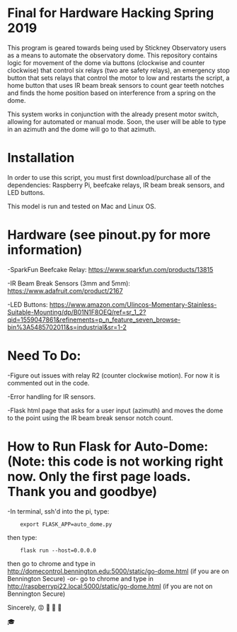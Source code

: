 # Final for Hardware Hacking Spring 2019

This program is geared towards being used by Stickney Observatory users as a means to automate the observatory dome. This repository contains logic for movement of the dome via buttons (clockwise and counter clockwise) that control six relays (two are safety relays), an emergency stop button that sets relays that control the motor to low and restarts the script, a home button that uses IR beam break sensors to count gear teeth notches and finds the home position based on interference from a spring on the dome.

This system works in conjunction with the already present motor switch, allowing for automated or manual mode. Soon, the user will be able to type in an azimuth and the dome will go to that azimuth.

# Installation

In order to use this script, you must first download/purchase all of the dependencies: Raspberry Pi, beefcake relays, IR beam break sensors, and LED buttons.

This model is run and tested on Mac and Linux OS.

# Hardware (see pinout.py for more information)
-SparkFun Beefcake Relay: https://www.sparkfun.com/products/13815

-IR Beam Break Sensors (3mm and 5mm): https://www.adafruit.com/product/2167

-LED Buttons: https://www.amazon.com/Ulincos-Momentary-Stainless-Suitable-Mounting/dp/B01N1F8OEQ/ref=sr_1_2?qid=1559047861&refinements=p_n_feature_seven_browse-bin%3A5485702011&s=industrial&sr=1-2

# Need To Do:
-Figure out issues with relay R2 (counter clockwise motion). For now it is commented out in the code.

-Error handling for IR sensors.

-Flask html page that asks for a user input (azimuth) and moves the dome to the point using the IR beam break sensor notch count.  

# How to Run Flask for Auto-Dome: (Note: this code is not working right now. Only the first page loads. Thank you and goodbye)
-In terminal, ssh'd into the pi, type:
```
    export FLASK_APP=auto_dome.py
```
then type: 
```
    flask run --host=0.0.0.0
```
then go to chrome and type in http://domecontrol.bennington.edu:5000/static/go-dome.html (if you are on Bennington Secure)
-or-
go to chrome and type in http://raspberrypi22.local:5000/static/go-dome.html (if you are not on Bennington Secure)

Sincerely, 
:rage: :dancer: :snail: :dog: 

:mortar_board:
